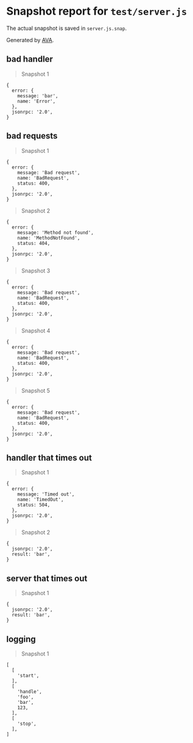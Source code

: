 # Snapshot report for `test/server.js`

The actual snapshot is saved in `server.js.snap`.

Generated by [AVA](https://ava.li).

## bad handler

> Snapshot 1

    {
      error: {
        message: 'bar',
        name: 'Error',
      },
      jsonrpc: '2.0',
    }

## bad requests

> Snapshot 1

    {
      error: {
        message: 'Bad request',
        name: 'BadRequest',
        status: 400,
      },
      jsonrpc: '2.0',
    }

> Snapshot 2

    {
      error: {
        message: 'Method not found',
        name: 'MethodNotFound',
        status: 404,
      },
      jsonrpc: '2.0',
    }

> Snapshot 3

    {
      error: {
        message: 'Bad request',
        name: 'BadRequest',
        status: 400,
      },
      jsonrpc: '2.0',
    }

> Snapshot 4

    {
      error: {
        message: 'Bad request',
        name: 'BadRequest',
        status: 400,
      },
      jsonrpc: '2.0',
    }

> Snapshot 5

    {
      error: {
        message: 'Bad request',
        name: 'BadRequest',
        status: 400,
      },
      jsonrpc: '2.0',
    }

## handler that times out

> Snapshot 1

    {
      error: {
        message: 'Timed out',
        name: 'TimedOut',
        status: 504,
      },
      jsonrpc: '2.0',
    }

> Snapshot 2

    {
      jsonrpc: '2.0',
      result: 'bar',
    }

## server that times out

> Snapshot 1

    {
      jsonrpc: '2.0',
      result: 'bar',
    }

## logging

> Snapshot 1

    [
      [
        'start',
      ],
      [
        'handle',
        'foo',
        'bar',
        123,
      ],
      [
        'stop',
      ],
    ]
